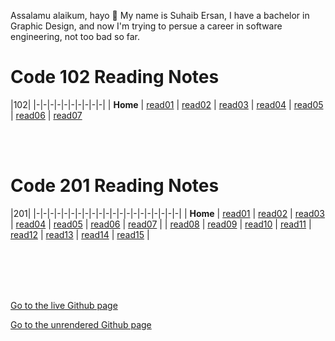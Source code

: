 Assalamu alaikum, hayo 👋 My name is Suhaib Ersan, I have a bachelor in Graphic Design, and now I'm trying to persue a career in software engineering, not too bad so far.

# Code 102 Reading Notes

|102|
|-|-|-|-|-|-|-|-|-|-|
| **Home** | [read01](https://suhaib-ersan.github.io/reading-notes/read01) | [read02](https://suhaib-ersan.github.io/reading-notes/read02) | [read03](https://suhaib-ersan.github.io/reading-notes/read03) | [read04](https://suhaib-ersan.github.io/reading-notes/read04) | [read05](https://suhaib-ersan.github.io/reading-notes/read05) | [read06](https://suhaib-ersan.github.io/reading-notes/read06) | [read07](https://suhaib-ersan.github.io/reading-notes/read07)

<br/><br/>

# Code 201 Reading Notes

|201|
|-|-|-|-|-|-|-|-|-|-|-|-|-|-|-|-|-|-|-|-|-|
| **Home** | [read01](https://suhaib-ersan.github.io/reading-notes/201/read01) | [read02](https://suhaib-ersan.github.io/reading-notes/201/read02) | [read03](https://suhaib-ersan.github.io/reading-notes/201/read03) | [read04](https://suhaib-ersan.github.io/reading-notes/201/read04) | [read05](https://suhaib-ersan.github.io/reading-notes/201/read05) | [read06](https://suhaib-ersan.github.io/reading-notes/201/read06) | [read07](https://suhaib-ersan.github.io/reading-notes/201/read07) |
| [read08](https://suhaib-ersan.github.io/reading-notes/201/read08) | [read09](https://suhaib-ersan.github.io/reading-notes/201/read09) | [read10](https://suhaib-ersan.github.io/reading-notes/201/read10) | [read11](https://suhaib-ersan.github.io/reading-notes/201/read11) | [read12](https://suhaib-ersan.github.io/reading-notes/201/read12) | [read13](https://suhaib-ersan.github.io/reading-notes/201/read13) | [read14](https://suhaib-ersan.github.io/reading-notes/201/read14) | [read15](https://suhaib-ersan.github.io/reading-notes/201/read15) |





<br/><br/> 
<br/><br/>  

[Go to the live Github page](https://suhaib-ersan.github.io/reading-notes/)

[Go to the unrendered Github page](https://github.com/Suhaib-Ersan/reading-notes)
